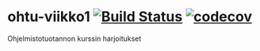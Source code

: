 # ohtu-viikko1 [![Build Status](https://travis-ci.org/TainaLepisto/ohtu-viikko1.svg?branch=master)](https://travis-ci.org/TainaLepisto/ohtu-viikko1) [![codecov](https://codecov.io/gh/TainaLepisto/ohtu-viikko1/branch/master/graph/badge.svg)](https://codecov.io/gh/TainaLepisto/ohtu-viikko1)

Ohjelmistotuotannon kurssin harjoitukset




